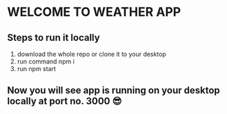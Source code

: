 # WELCOME TO WEATHER APP
## Steps to run it locally
1. download the whole repo or clone it to your desktop
2. run command npm i 
3. run npm start
## Now you will see app is running on your desktop locally at port no. 3000 😎
